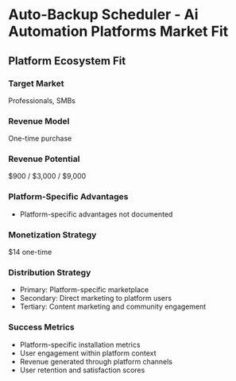# Auto-Backup Scheduler - Ai Automation Platforms Market Fit

## Platform Ecosystem Fit

### Target Market
Professionals, SMBs

### Revenue Model
One-time purchase

### Revenue Potential
$900 / $3,000 / $9,000

### Platform-Specific Advantages
- Platform-specific advantages not documented

### Monetization Strategy
$14 one-time

### Distribution Strategy
- Primary: Platform-specific marketplace
- Secondary: Direct marketing to platform users
- Tertiary: Content marketing and community engagement

### Success Metrics
- Platform-specific installation metrics
- User engagement within platform context
- Revenue generated through platform channels
- User retention and satisfaction scores
